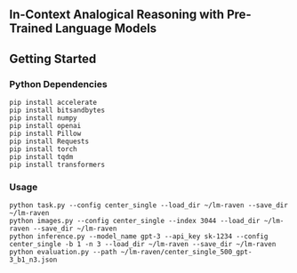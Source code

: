 ## In-Context Analogical Reasoning with Pre-Trained Language Models

## Getting Started

### Python Dependencies
```
pip install accelerate
pip install bitsandbytes
pip install numpy
pip install openai
pip install Pillow
pip install Requests
pip install torch
pip install tqdm
pip install transformers
```

### Usage
```
python task.py --config center_single --load_dir ~/lm-raven --save_dir ~/lm-raven
python images.py --config center_single --index 3044 --load_dir ~/lm-raven --save_dir ~/lm-raven
python inference.py --model_name gpt-3 --api_key sk-1234 --config center_single -b 1 -n 3 --load_dir ~/lm-raven --save_dir ~/lm-raven
python evaluation.py --path ~/lm-raven/center_single_500_gpt-3_b1_n3.json
```

